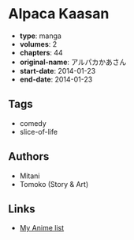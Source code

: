 # Alpaca Kaasan

-   **type**: manga
-   **volumes**: 2
-   **chapters**: 44
-   **original-name**: アルパカかあさん
-   **start-date**: 2014-01-23
-   **end-date**: 2014-01-23

## Tags

-   comedy
-   slice-of-life

## Authors

-   Mitani
-   Tomoko (Story & Art)

## Links

-   [My Anime list](https://myanimelist.net/manga/86162/Alpaca_Kaasan)
